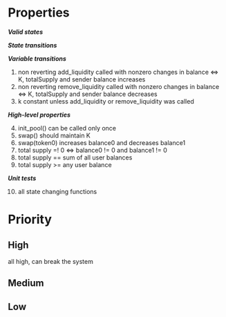 # Properties

***Valid states***

***State transitions***

***Variable transitions***

1. non reverting add_liquidity called with nonzero changes in balance <=> K, totalSupply and sender balance increases
2. non reverting remove_liquidity called with nonzero changes in balance <=> K, totalSupply and sender balance decreases
3. k constant unless add_liquidity or remove_liquidity was called

***High-level properties***

4. init_pool() can be called only once
5. swap() should maintain K
6. swap(token0) increases balance0 and decreases balance1
7. total supply =! 0 <=> balance0 != 0 and balance1 != 0
8. total supply == sum of all user balances
9. total supply >= any user balance

***Unit tests***

10. all state changing functions

# Priority

## High

all high, can break the system

## Medium

## Low
